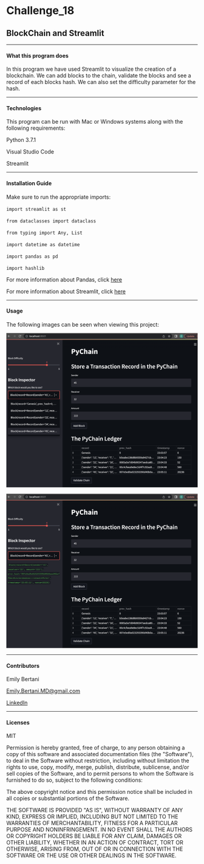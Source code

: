 # Challenge_18
## BlockChain and Streamlit
---

#### What this program does

In this program we have used Streamlit to visualize the creation of a blockchain. We can add blocks to the chain, validate the blocks and see a record of each blocks hash. We can also set the difficulty parameter for the hash. 

---

#### Technologies

This program can be run with Mac or Windows systems along with the following requirements:

Python 3.7.1

Visual Studio Code

Streamlit


---


#### Installation Guide

Make sure to run the appropriate imports:

`import streamlit as st`

`from dataclasses import dataclass`

`from typing import Any, List`

`import datetime as datetime`

`import pandas as pd`

`import hashlib`


For more information about Pandas, click [here](https://pandas.pydata.org/)

For more information about Streamlit, click [here](https://streamlit.io/)

---


#### Usage


The following images can be seen when viewing this project:


![Streamlit Block Dropdown](https://github.com/EmilyBertani/Challenge_18/blob/main/block_dropdown.png)



![Streamlit Block Record](https://github.com/EmilyBertani/Challenge_18/blob/main/block_record.png)



---


#### Contributors

Emily Bertani

Emily.Bertani.MD@gmail.com

[LinkedIn](https://www.linkedin.com/feed/)

---

#### Licenses

MIT

Permission is hereby granted, free of charge, to any person obtaining a copy of this software and associated documentation files (the "Software"), to deal in the Software without restriction, including without limitation the rights to use, copy, modify, merge, publish, distribute, sublicense, and/or sell copies of the Software, and to permit persons to whom the Software is furnished to do so, subject to the following conditions:

The above copyright notice and this permission notice shall be included in all copies or substantial portions of the Software.

THE SOFTWARE IS PROVIDED "AS IS", WITHOUT WARRANTY OF ANY KIND, EXPRESS OR IMPLIED, INCLUDING BUT NOT LIMITED TO THE WARRANTIES OF MERCHANTABILITY, FITNESS FOR A PARTICULAR PURPOSE AND NONINFRINGEMENT. IN NO EVENT SHALL THE AUTHORS OR COPYRIGHT HOLDERS BE LIABLE FOR ANY CLAIM, DAMAGES OR OTHER LIABILITY, WHETHER IN AN ACTION OF CONTRACT, TORT OR OTHERWISE, ARISING FROM, OUT OF OR IN CONNECTION WITH THE SOFTWARE OR THE USE OR OTHER DEALINGS IN THE SOFTWARE.

